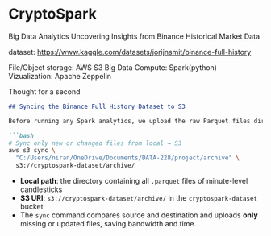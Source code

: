 # CryptoSpark
Big Data Analytics Uncovering Insights from Binance Historical Market Data

dataset: https://www.kaggle.com/datasets/jorijnsmit/binance-full-history

File/Object storage: AWS S3
Big Data Compute: Spark(python)
Vizualization: Apache Zeppelin 

Thought for a second


````markdown
## Syncing the Binance Full History Dataset to S3

Before running any Spark analytics, we upload the raw Parquet files directly from our local archive folder into Amazon S3 using the AWS CLI:

```bash
# Sync only new or changed files from local → S3
aws s3 sync \
  "C:/Users/niran/OneDrive/Documents/DATA-228/project/archive" \
  s3://cryptospark-dataset/archive/
````

* **Local path**: the directory containing all `.parquet` files of minute-level candlesticks
* **S3 URI**: `s3://cryptospark-dataset/archive/` in the `cryptospark-dataset` bucket
* The `sync` command compares source and destination and uploads **only** missing or updated files, saving bandwidth and time.

```
```
